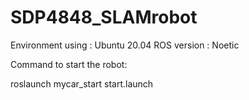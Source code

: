 # SDP4848_SLAMrobot


Environment using : Ubuntu 20.04 
ROS version : Noetic

Command to start the robot: 


roslaunch mycar_start start.launch 
